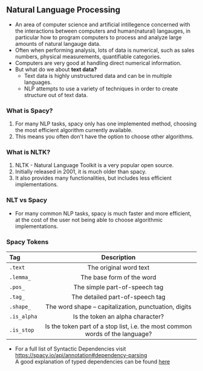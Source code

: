 ## Natural Language Processing
* An area of computer science and artificial intillegence concerned with the interactions between computers and human(natural) langauges, in particular how to program computers to process and analyze large amounts of natural langauge data.
* Often when performing analysis, lots of data is numerical, such as sales numbers, physical measurements, quantifiable categories.
* Computers are very good at handling direct numerical information.
* But what do we about <b>text data?</b>
   * Text data is highly unstructured data and can be in multiple languages.
   * NLP attempts to use a variety of techniques in order to create structure out of text data.


### What is Spacy?
1. For many NLP tasks, spacy only has one implemented method, choosing the most efficient algorithm currently available.
2. This means you often don't have the option to choose other algorithms.


### What is NLTK?
1. NLTK - Natural Language Toolkit is a very popular open source.
2. Initially released in 2001, it is much older than spacy.
3. It also provides many functionalities, but includes less efficient implementations.

### NLT vs Spacy
* For many common NLP tasks, spacy is much faster and more efficient, at the cost of the user not being able to choose algorithmic implementations.

### Spacy Tokens
|Tag|Description|
|:------|:------:|
|`.text`|The original word text<!-- .element: style="text-align:left;" -->|
|`.lemma_`|The base form of the word|
|`.pos_`|The simple part-of-speech tag|
|`.tag_`|The detailed part-of-speech tag|
|`.shape_`|The word shape – capitalization, punctuation, digits|
|`.is_alpha`|Is the token an alpha character?|
|`.is_stop`|Is the token part of a stop list, i.e. the most common words of the language?|

* For a full list of Syntactic Dependencies visit https://spacy.io/api/annotation#dependency-parsing
<br>A good explanation of typed dependencies can be found [here](https://nlp.stanford.edu/software/dependencies_manual.pdf)
